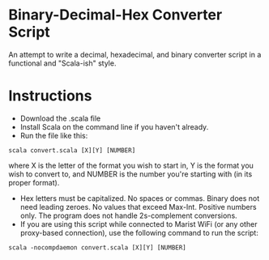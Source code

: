 Binary-Decimal-Hex Converter Script
===================================

An attempt to write a decimal, hexadecimal, and binary converter script in a functional and "Scala-ish" style.

Instructions
============

- Download the .scala file
- Install Scala on the command line if you haven't already.
- Run the file like this:
```
scala convert.scala [X][Y] [NUMBER]
```
where X is the letter of the format you wish to start in, Y is the format you wish to convert to, and NUMBER is the number you're starting with (in its proper format).
- Hex letters must be capitalized. No spaces or commas. Binary does not need leading zeroes. No values that exceed Max-Int. Positive numbers only. The program does not handle 2s-complement conversions.
- If you are using this script while connected to Marist WiFi (or any other proxy-based connection), use the following command to run the script:
```
scala -nocompdaemon convert.scala [X][Y] [NUMBER]
```
